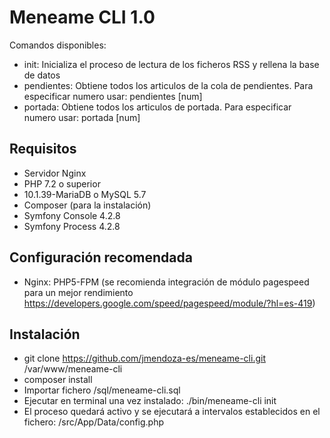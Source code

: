 # Meneame CLI 1.0

Comandos disponibles:

  - init: Inicializa el proceso de lectura de los ficheros RSS y rellena la base de datos
  - pendientes:  Obtiene todos los articulos de la cola de pendientes. Para especificar numero usar: pendientes [num]
  - portada: Obtiene todos los articulos de portada. Para especificar numero usar: portada [num]
  
  
## Requisitos
  
- Servidor Nginx
- PHP 7.2 o superior
- 10.1.39-MariaDB o MySQL 5.7
- Composer (para la instalación)
- Symfony Console 4.2.8
- Symfony Process 4.2.8


## Configuración recomendada

- Nginx: PHP5-FPM (se recomienda integración de módulo pagespeed para un mejor rendimiento https://developers.google.com/speed/pagespeed/module/?hl=es-419)


## Instalación

- git clone https://github.com/jmendoza-es/meneame-cli.git /var/www/meneame-cli
- composer install
- Importar fichero /sql/meneame-cli.sql
- Ejecutar en terminal una vez instalado: ./bin/meneame-cli init 
- El proceso quedará activo y se ejecutará a intervalos establecidos en el fichero: /src/App/Data/config.php

